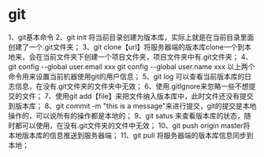 git
===

1、git基本命令
2、git init 将当前目录创建为版本库，实际上就是在当前目录里面创建了一个.git文件夹；
3、git clone【url】将服务器端的版本库clone一个到本地来，会在当前文件夹下创建一个项目文件夹，项目文件夹中有.git文件夹；
4、git config --global user.email xxx
   git config --global user.name xxx
  以上两个命令用来设置当前机器使用git的用户信息；
5、git log 可以查看当前版本库的日志信息，在没有.git文件夹的文件夹中无效；
6、使用.gitIgnore来忽略一些不想提交的文件；
7、使用git add【file】来把文件纳入版本库中，此时文件还没有提交到版本库；
8、git commit -m "this is a message"来进行提交，git的提交是本地操作的，可以说所有的操作都是本地的；
9、git satus 来查看版本库的状态，随时都可以使用，在没有.git文件夹的文件中无效；
10、git push origin master将本地版本库的信息推送到服务器端；
11、git pull 将服务器端的版本库信息同步到本地；
